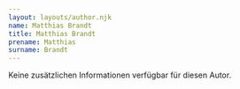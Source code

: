 ```yaml
---
layout: layouts/author.njk
name: Matthias Brandt
title: Matthias Brandt
prename: Matthias
surname: Brandt
---
```

Keine zusätzlichen Informationen verfügbar für diesen Autor.
